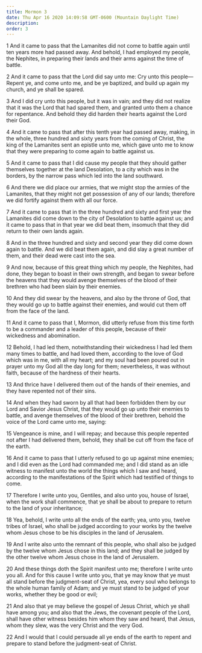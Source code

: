 ```yaml
---
title: Mormon 3
date: Thu Apr 16 2020 14:09:58 GMT-0600 (Mountain Daylight Time)
description: 
order: 3
---
```


<p>
  1 And it came to pass that the Lamanites did not come to battle again until
  ten years more had passed away. And behold, I had employed my people, the
  Nephites, in preparing their lands and their arms against the time of battle.
</p>
<p>
  2 And it came to pass that the Lord did say unto me: Cry unto this
  people&#x2014;Repent ye, and come unto me, and be ye baptized, and build up
  again my church, and ye shall be spared.
</p>
<p>
  3 And I did cry unto this people, but it was in vain; and they did not realize
  that it was the Lord that had spared them, and granted unto them a chance for
  repentance. And behold they did harden their hearts against the Lord their
  God.
</p>
<p>
  4 And it came to pass that after this tenth year had passed away, making, in
  the whole, three hundred and sixty years from the coming of Christ, the king
  of the Lamanites sent an epistle unto me, which gave unto me to know that they
  were preparing to come again to battle against us.
</p>
<p>
  5 And it came to pass that I did cause my people that they should gather
  themselves together at the land Desolation, to a city which was in the
  borders, by the narrow pass which led into the land southward.
</p>
<p>
  6 And there we did place our armies, that we might stop the armies of the
  Lamanites, that they might not get possession of any of our lands; therefore
  we did fortify against them with all our force.
</p>
<p>
  7 And it came to pass that in the three hundred and sixty and first year the
  Lamanites did come down to the city of Desolation to battle against us; and it
  came to pass that in that year we did beat them, insomuch that they did return
  to their own lands again.
</p>
<p>
  8 And in the three hundred and sixty and second year they did come down again
  to battle. And we did beat them again, and did slay a great number of them,
  and their dead were cast into the sea.
</p>
<p>
  9 And now, because of this great thing which my people, the Nephites, had
  done, they began to boast in their own strength, and began to swear before the
  heavens that they would avenge themselves of the blood of their brethren who
  had been slain by their enemies.
</p>
<p>
  10 And they did swear by the heavens, and also by the throne of God, that they
  would go up to battle against their enemies, and would cut them off from the
  face of the land.
</p>
<p>
  11 And it came to pass that I, Mormon, did utterly refuse from this time forth
  to be a commander and a leader of this people, because of their wickedness and
  abomination.
</p>
<p>
  12 Behold, I had led them, notwithstanding their wickedness I had led them
  many times to battle, and had loved them, according to the love of God which
  was in me, with all my heart; and my soul had been poured out in prayer unto
  my God all the day long for them; nevertheless, it was without faith, because
  of the hardness of their hearts.
</p>
<p>
  13 And thrice have I delivered them out of the hands of their enemies, and
  they have repented not of their sins.
</p>
<p>
  14 And when they had sworn by all that had been forbidden them by our Lord and
  Savior Jesus Christ, that they would go up unto their enemies to battle, and
  avenge themselves of the blood of their brethren, behold the voice of the Lord
  came unto me, saying:
</p>
<p>
  15 Vengeance is mine, and I will repay; and because this people repented not
  after I had delivered them, behold, they shall be cut off from the face of the
  earth.
</p>
<p>
  16 And it came to pass that I utterly refused to go up against mine enemies;
  and I did even as the Lord had commanded me; and I did stand as an idle
  witness to manifest unto the world the things which I saw and heard, according
  to the manifestations of the Spirit which had testified of things to come.
</p>
<p>
  17 Therefore I write unto you, Gentiles, and also unto you, house of Israel,
  when the work shall commence, that ye shall be about to prepare to return to
  the land of your inheritance;
</p>
<p>
  18 Yea, behold, I write unto all the ends of the earth; yea, unto you, twelve
  tribes of Israel, who shall be judged according to your works by the twelve
  whom Jesus chose to be his disciples in the land of Jerusalem.
</p>
<p>
  19 And I write also unto the remnant of this people, who shall also be judged
  by the twelve whom Jesus chose in this land; and they shall be judged by the
  other twelve whom Jesus chose in the land of Jerusalem.
</p>
<p>
  20 And these things doth the Spirit manifest unto me; therefore I write unto
  you all. And for this cause I write unto you, that ye may know that ye must
  all stand before the judgment-seat of Christ, yea, every soul who belongs to
  the whole human family of Adam; and ye must stand to be judged of your works,
  whether they be good or evil;
</p>
<p>
  21 And also that ye may believe the gospel of Jesus Christ, which ye shall
  have among you; and also that the Jews, the covenant people of the Lord, shall
  have other witness besides him whom they saw and heard, that Jesus, whom they
  slew, was the very Christ and the very God.
</p>
<p>
  22 And I would that I could persuade all ye ends of the earth to repent and
  prepare to stand before the judgment-seat of Christ.
</p>
